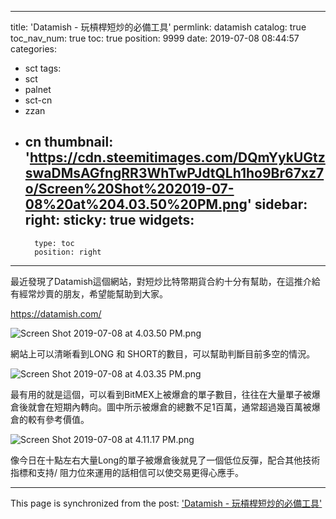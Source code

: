 
---
title: 'Datamish - 玩槓桿短炒的必備工具'
permlink: datamish
catalog: true
toc_nav_num: true
toc: true
position: 9999
date: 2019-07-08 08:44:57
categories:
- sct
tags:
- sct
- palnet
- sct-cn
- zzan
- cn
thumbnail: 'https://cdn.steemitimages.com/DQmYykUGtzswaDMsAGfngRR3WhTwPJdtQLh1ho9Br67xz7o/Screen%20Shot%202019-07-08%20at%204.03.50%20PM.png'
sidebar:
    right:
        sticky: true
widgets:
    -
        type: toc
        position: right
---


最近發現了Datamish這個網站，對短炒比特幣期貨合約十分有幫助，在這推介給有經常炒賣的朋友，希望能幫助到大家。

https://datamish.com/

![Screen Shot 2019-07-08 at 4.03.50 PM.png](https://cdn.steemitimages.com/DQmYykUGtzswaDMsAGfngRR3WhTwPJdtQLh1ho9Br67xz7o/Screen%20Shot%202019-07-08%20at%204.03.50%20PM.png)

網站上可以清晰看到LONG 和 SHORT的數目，可以幫助判斷目前多空的情況。


![Screen Shot 2019-07-08 at 4.03.35 PM.png](https://cdn.steemitimages.com/DQmRG4DbqkoYGRiB1bQ175ZfEw5f4AGXqGjci4BGNcE7cZu/Screen%20Shot%202019-07-08%20at%204.03.35%20PM.png)

最有用的就是這個，可以看到BitMEX上被爆倉的單子數目，往往在大量單子被爆倉後就會在短期內轉向。圖中所示被爆倉的總數不足1百萬，通常超過幾百萬被爆倉的較有參考價值。

![Screen Shot 2019-07-08 at 4.11.17 PM.png](https://cdn.steemitimages.com/DQmcjLGxLKUHPE8TkzEtbFdLNdBKpUhx38QiEn171fZPS5z/Screen%20Shot%202019-07-08%20at%204.11.17%20PM.png)

像今日在十點左右大量Long的單子被爆倉後就見了一個低位反彈，配合其他技術指標和支持/ 阻力位來運用的話相信可以使交易更得心應手。

- - -

This page is synchronized from the post: ['Datamish - 玩槓桿短炒的必備工具'](https://steemit.com/@htliao/datamish)
